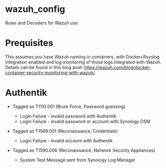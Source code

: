 # wazuh_config
Rules and Decoders for Wazuh use

# Prequisites
This assumes you have Wazuh running in containers, with Docker+Rsyslog integration enabled
and log monitoring of those logs integrated with Wazuh.  Details can be found in this blog post:
https://wazuh.com/blog/docker-container-security-monitoring-with-wazuh/

# Authentik
* Tagged as T1110.001 (Brute Force, Password guessing)
  * Login Failure - invalid password with Authentik
  * Login Failure - invalid password or account with Synology DSM

* Tagged as T1589.001 (Reconaissance, Credentials)
  * Login Failure - invalid account with Authentik

* Tagged as T1590.006 (Reconaissance, Network Security Appliances)
  * System Test Message sent from Synology Log Manager
